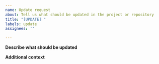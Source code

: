 ```yaml
---
name: Update request
about: Tell us what should be updated in the project or repository
title: "[UPDATE] "
labels: update
assignees: ''

---
```


**Describe what should be updated**

<!-- A clear and concise description of what you want to be updated (e.g. issue template in GitHub or label text in the mobile app) -->


**Additional context**

<!-- Add any other context or screenshots about the feature request here -->
